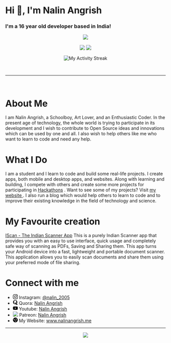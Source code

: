 # Hi 👋, I'm Nalin Angrish
### I'm a 16 year old developer based in India!



<p align="center"><img src="https://github-profile-trophy.vercel.app/?username=Nalin-2005&theme=monokai" /> </p>

<p align="center">
<img height=150 src="https://github-readme-stats.vercel.app/api?username=Nalin-2005&count_private=true&include_all_commits=true&theme=radical&show_icons=true" />
<img height=150 src="https://github-readme-stats.vercel.app/api/top-langs/?username=Nalin-2005&layout=compact&theme=radical&langs_count=10" />
</p>
<p align="center">
<img alt="My Activity Streak" src="http://github-readme-streak-stats.herokuapp.com/?user=Nalin-2005&theme=onedark"/>
</p>
<br />

<hr /><br />
<h1>About Me</h1>
<p>I am Nalin Angrish, a Schoolboy, Art Lover, and an Enthusiastic Coder. In the present age of technology, the whole world is trying to participate in its development and I wish to contribute to Open Source ideas and innovations which can be used by one and all. I also wish to help others like me who want to learn to code and need any help.</p>
<h1>What I Do</h1>
<p>I am a student and I learn to code and build some real-life projects. I create apps, both mobile and desktop apps, and websites. Along with learning and building, I compete with others and create some more projects for participating in <a href="https://github.com/Nalin-2005/HackList">Hackathons</a> . Want to see some of my projects? Visit <a href="http://www.nalinangrish.me/"> my website </a> . I also run a blog which would help others to learn to code and to improve their existing knowledge in the field of technology and science.</p>
<h1> My Favourite creation </h1>
<p><a href="http://www.nalinangrish.me/apps/iscan">IScan - The Indian Scanner App</a> This is a purely Indian Scanner app that provides you with an easy to use interface, quick usage and completely safe way of scanning as PDFs, Saving and Sharing them. This app turns your Android device into a fast, lightweight and portable document scanner. This application allows you to easily scan documents and share them using your preferred mode of file sharing.</p>
<h1>Connect with me</h1>
<ul>
<li><img src="https://raw.githubusercontent.com/Nalin-2005/Nalin-2005/master/icons/instagram.svg" height=15> Instagram: <a href="https://www.instagram.com/nalin_2005">@nalin_2005</a></li>
<li><img src="https://raw.githubusercontent.com/Nalin-2005/Nalin-2005/master/icons/quora.svg" height=15> Quora: <a href="https://www.quora.com/profile/Nalin-Angrish">Nalin Angrish</a></li>
<li><img src="https://raw.githubusercontent.com/Nalin-2005/Nalin-2005/master/icons/youtube.svg" height=15> Youtube: <a href="https://www.youtube.com/channel/UCfvzT4VCQRebG8wM2kXkUEw">Nalin Angrish</a></li>
<li><img src="https://raw.githubusercontent.com/Nalin-2005/Nalin-2005/master/icons/patreon.svg" height=15> Patreon: <a href="https://www.patreon.com/nalinangrish">Nalin Angrish</a></li>
<li><img src="https://raw.githubusercontent.com/Nalin-2005/Nalin-2005/master/icons/website.svg" height=15> My Website: <a href="https://www.nalinangrish.me">www.nalinangrish.me</a></li>
</ul>
<hr>
<p align="center">
    <img src="https://img.shields.io/badge/THANKS%20FOR-VISITING%20❤%EF%B8%8F-informational?style=for-the-badge&logo=github"/>
</p>

